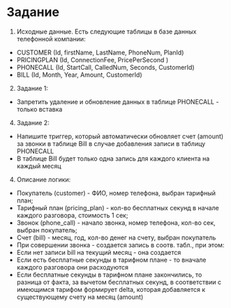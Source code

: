 # Задание
1. Исходные данные.
Есть следующие таблицы в базе данных телефонной компании:
* CUSTOMER (Id, firstName, LastName, PhoneNum, PlanId)
* PRICINGPLAN (Id, ConnectionFee, PricePerSecond )
* PHONECALL (Id, StartCall, CalledNum, Seconds, CustomerId)
* BILL (Id, Month, Year, Amount, CustomerId)

2. Задание 1:
* Запретить удаление и обновление данных в таблице PHONECALL - только вставка

4. Задание 2: 
* Напишите триггер, который автоматически обновляет счет (amount) за звонки в таблице Bill в случае добавления записи в таблицу PHONECALL
* В таблице Bill будет только одна запись для каждого клиента на каждый месяц

4. Описание логики:
* Покупатель (customer) - ФИО, номер телефона, выбран тарифный план;
* Тарифный план (pricing_plan) - кол-во бесплатных секунд в начале каждого разговора, стоимость 1 сек;
* Звонок (phone_call) - начало звонка, номер телефона, кол-во сек, выбран покупатель;
* Счет (bill) - месяц, год, кол-во денег на счету, выбран покупатель
* При совершении звонка - создается запись в соотв. табл., при этом:
* Если нет записи bill на текущий месяц - она создается
* Если есть бесплатные секунды в тарифном плане - то вначале каждого разговора они расходуются
* Если бесплатные секунды в тарифном плане закончились, то разница от факта, за вычетом бесплатных секунд, в соответствии 
с имеющимся тарифом формирует delta, которая добавляется к существующему счету на месяц (amount)